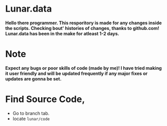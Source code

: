 # Lunar.data
**Hello there programmer. This resporitory is made for any changes inside the scripts. Checking bout' histories of changes, thanks to github.com!
Lunar.data has been in the make for atleast 1-2 days.**

# Note
**Expect any bugs or poor skills of code (made by me)! I have tried making it user friendly and will be updated
frequently if any major fixes or updates are gonna be set.**

# Find Source Code,
* Go to branch tab.
* locate `lunar/code`
